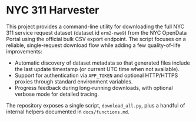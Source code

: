 # NYC 311 Harvester

This project provides a command-line utility for downloading the full NYC 311
service request dataset (dataset id `erm2-nwe9`) from the NYC OpenData Portal
using the official bulk CSV export endpoint. The script focuses on a reliable,
single-request download flow while adding a few quality-of-life improvements:

- Automatic discovery of dataset metadata so that generated files include the
  last update timestamp (or current UTC time when not available).
- Support for authentication via `APP_TOKEN` and optional HTTP/HTTPS proxies
  through standard environment variables.
- Progress feedback during long-running downloads, with optional verbose mode
  for detailed tracing.

The repository exposes a single script, `download_all.py`, plus a handful of
internal helpers documented in `docs/functions.md`.
